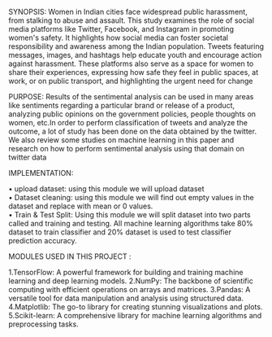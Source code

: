 SYNOPSIS:
Women in Indian cities face widespread public harassment, from stalking to abuse and assault. This study examines the role of social media platforms like Twitter, Facebook, and Instagram in promoting women's safety. It highlights how social media can foster societal responsibility and awareness among the Indian population. Tweets featuring messages, images, and hashtags help educate youth and encourage action against harassment. These platforms also serve as a space for women to share their experiences, expressing how safe they feel in public spaces, at work, or on public transport, and highlighting the urgent need for change


PURPOSE: 
Results of the sentimental analysis can be used in many areas like sentiments regarding a particular brand or release of a product, analyzing public opinions on the government policies, people thoughts on women, etc.In order to perform classification of tweets and analyze the outcome, a lot of study has been done on the data obtained by the twitter. We also review some studies on machine learning in this paper and research on how to perform sentimental analysis using that domain on twitter data

IMPLEMENTATION: 

• upload dataset: using this module we will upload dataset  
• Dataset cleaning: using this module we will find out empty values in the dataset and replace with mean or 0 values.  
• Train & Test Split: Using this module we will split dataset into two parts called and training and testing. All machine learning algorithms take 80% dataset to train classifier and 20% dataset is used to test 
  classifier prediction accuracy. 
  
MODULES USED IN THIS PROJECT :

1.TensorFlow: A powerful framework for building and training machine learning and deep learning models.
2.NumPy: The backbone of scientific computing with efficient operations on arrays and matrices.
3.Pandas: A versatile tool for data manipulation and analysis using structured data.
4.Matplotlib: The go-to library for creating stunning visualizations and plots.
5.Scikit-learn: A comprehensive library for machine learning algorithms and preprocessing tasks.
  
